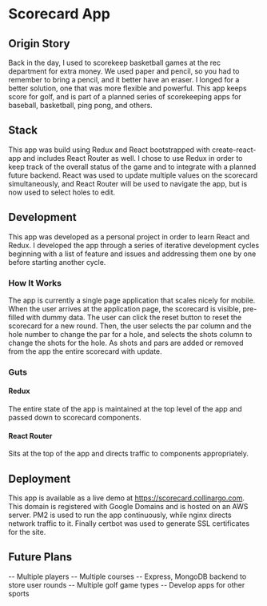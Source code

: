 # Scorecard App
## Origin Story
Back in the day, I used to scorekeep basketball games at the rec department for extra money. We used paper and pencil, so you had to remember to bring a pencil, and it better have an eraser. I longed for a better solution, one that was more flexible and powerful. This app keeps score for golf, and is part of a planned series of scorekeeping apps for baseball, basketball, ping pong, and others.

## Stack
This app was build using Redux and React bootstrapped with create-react-app and includes React Router as well. I chose to use Redux in order to keep track of the overall status of the game and to integrate with a planned future backend. React was used to update multiple values on the scorecard simultaneously, and React Router will be used to navigate the app, but is now used to select holes to edit.

## Development
This app was developed as a personal project in order to learn React and Redux. I developed the app through a series of iterative development cycles beginning with a list of feature and issues and addressing them one by one before starting another cycle.

### How It Works
The app is currently a single page application that scales nicely for mobile. When the user arrives at the application page, the scorecard is visible, pre-filled with dummy data. The user can click the reset button to reset the scorecard for a new round. Then, the user selects the par column and the hole number to change the par for a hole, and selects the shots column to change the shots for the hole. As shots and pars are added or removed from the app the entire scorecard with update.

### Guts
#### Redux
The entire state of the app is maintained at the top level of the app and passed down to scorecard components. 
#### React Router
 Sits at the top of the app and directs traffic to components appropriately.

## Deployment
This app is available as a live demo at https://scorecard.collinargo.com. This domain is registered with Google Domains and is hosted on an AWS server. PM2 is used to run the app continuously, while nginx directs network traffic to it. Finally certbot was used to generate SSL certificates for the site.

## Future Plans
-- Multiple players
-- Multiple courses
-- Express, MongoDB backend to store user rounds
-- Multiple golf game types
-- Develop apps for other sports